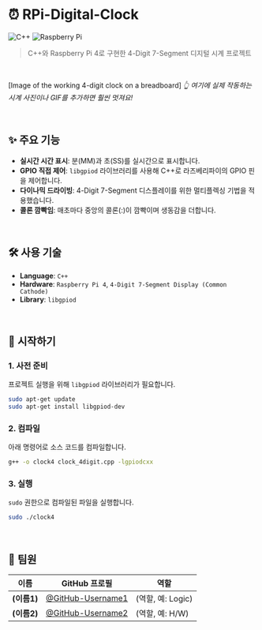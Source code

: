 # ⏰ RPi-Digital-Clock

![C++](https://img.shields.io/badge/C%2B%2B-00599C?style=for-the-badge&logo=c%2B%2B&logoColor=white)
![Raspberry Pi](https://img.shields.io/badge/Raspberry%20Pi-A22846?style=for-the-badge&logo=Raspberry%20Pi&logoColor=white)

> C++와 Raspberry Pi 4로 구현한 4-Digit 7-Segment 디지털 시계 프로젝트

<br>

[Image of the working 4-digit clock on a breadboard]
*👆 여기에 실제 작동하는 시계 사진이나 GIF를 추가하면 훨씬 멋져요!*

<br>

## ✨ 주요 기능

-   **실시간 시간 표시**: 분(MM)과 초(SS)를 실시간으로 표시합니다.
-   **GPIO 직접 제어**: `libgpiod` 라이브러리를 사용해 C++로 라즈베리파이의 GPIO 핀을 제어합니다.
-   **다이나믹 드라이빙**: 4-Digit 7-Segment 디스플레이를 위한 멀티플렉싱 기법을 적용했습니다.
-   **콜론 깜빡임**: 매초마다 중앙의 콜론(:)이 깜빡이며 생동감을 더합니다.

<br>

## 🛠️ 사용 기술

-   **Language**: `C++`
-   **Hardware**: `Raspberry Pi 4`, `4-Digit 7-Segment Display (Common Cathode)`
-   **Library**: `libgpiod`

<br>

## 🚀 시작하기

### 1. 사전 준비

프로젝트 실행을 위해 `libgpiod` 라이브러리가 필요합니다.

```bash
sudo apt-get update
sudo apt-get install libgpiod-dev
```

### 2. 컴파일

아래 명령어로 소스 코드를 컴파일합니다.

```bash
g++ -o clock4 clock_4digit.cpp -lgpiodcxx
```

### 3. 실행

`sudo` 권한으로 컴파일된 파일을 실행합니다.

```bash
sudo ./clock4
```

<br>

## 👥 팀원

| 이름       | GitHub 프로필                               | 역할       |
| ---------- | ------------------------------------------- | ---------- |
| **(이름1)** | [@GitHub-Username1](https://github.com/username1) | (역할, 예: Logic) |
| **(이름2)** | [@GitHub-Username2](https://github.com/username2) | (역할, 예: H/W) |
